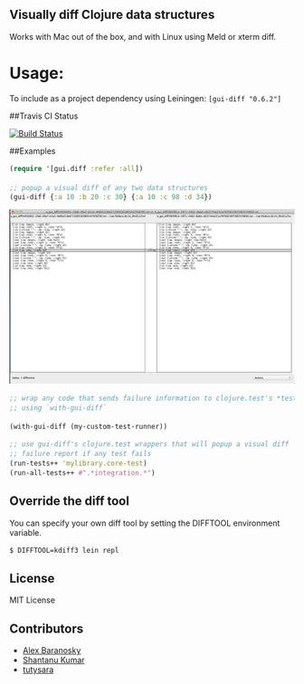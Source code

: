Visually diff Clojure data structures
-------------------------------------

Works with Mac out of the box, and with Linux using Meld or xterm diff.

# Usage:

To include as a project dependency using Leiningen: `[gui-diff "0.6.2"]`

##Travis CI Status

[![Build Status](https://travis-ci.org/AlexBaranosky/gui-diff.png)](https://travis-ci.org/AlexBaranosky/gui-diff)


##Examples

```clj
(require '[gui.diff :refer :all])

;; popup a visual diff of any two data structures
(gui-diff {:a 10 :b 20 :c 30} {:a 10 :c 98 :d 34})
```

![Gui-diff Screenshot](gui-diff-screenshot.png "Gui-diff Screenshot")

```clj
;; wrap any code that sends failure information to clojure.test's *test-out*
;; using `with-gui-diff`

(with-gui-diff (my-custom-test-runner))
```

```clj
;; use gui-diff's clojure.test wrappers that will popup a visual diff
;; failure report if any test fails
(run-tests++ 'mylibrary.core-test)
(run-all-tests++ #".*integration.*")
```

## Override the diff tool

You can specify your own diff tool by setting the DIFFTOOL environment variable.

```bash
$ DIFFTOOL=kdiff3 lein repl
```

License
-------

MIT License

Contributors
------------
* [Alex Baranosky](https://github.com/AlexBaranosky)
* [Shantanu Kumar](https://github.com/kumarshantanu)
* [tutysara](https://github.com/tutysara)
